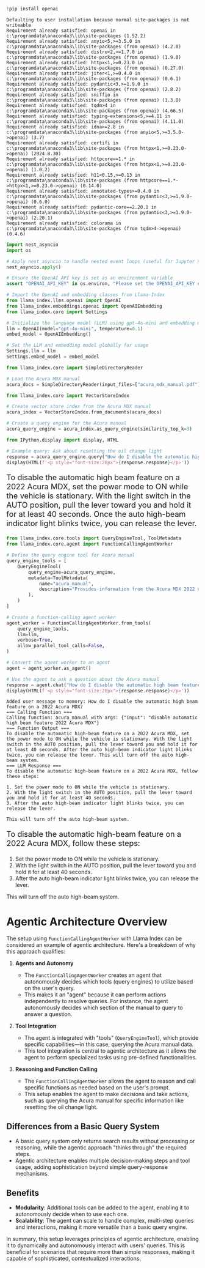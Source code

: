 ```python
!pip install openai
```

    Defaulting to user installation because normal site-packages is not writeable
    Requirement already satisfied: openai in c:\programdata\anaconda3\lib\site-packages (1.52.2)
    Requirement already satisfied: anyio<5,>=3.5.0 in c:\programdata\anaconda3\lib\site-packages (from openai) (4.2.0)
    Requirement already satisfied: distro<2,>=1.7.0 in c:\programdata\anaconda3\lib\site-packages (from openai) (1.9.0)
    Requirement already satisfied: httpx<1,>=0.23.0 in c:\programdata\anaconda3\lib\site-packages (from openai) (0.27.0)
    Requirement already satisfied: jiter<1,>=0.4.0 in c:\programdata\anaconda3\lib\site-packages (from openai) (0.6.1)
    Requirement already satisfied: pydantic<3,>=1.9.0 in c:\programdata\anaconda3\lib\site-packages (from openai) (2.8.2)
    Requirement already satisfied: sniffio in c:\programdata\anaconda3\lib\site-packages (from openai) (1.3.0)
    Requirement already satisfied: tqdm>4 in c:\programdata\anaconda3\lib\site-packages (from openai) (4.66.5)
    Requirement already satisfied: typing-extensions<5,>=4.11 in c:\programdata\anaconda3\lib\site-packages (from openai) (4.11.0)
    Requirement already satisfied: idna>=2.8 in c:\programdata\anaconda3\lib\site-packages (from anyio<5,>=3.5.0->openai) (3.7)
    Requirement already satisfied: certifi in c:\programdata\anaconda3\lib\site-packages (from httpx<1,>=0.23.0->openai) (2024.8.30)
    Requirement already satisfied: httpcore==1.* in c:\programdata\anaconda3\lib\site-packages (from httpx<1,>=0.23.0->openai) (1.0.2)
    Requirement already satisfied: h11<0.15,>=0.13 in c:\programdata\anaconda3\lib\site-packages (from httpcore==1.*->httpx<1,>=0.23.0->openai) (0.14.0)
    Requirement already satisfied: annotated-types>=0.4.0 in c:\programdata\anaconda3\lib\site-packages (from pydantic<3,>=1.9.0->openai) (0.6.0)
    Requirement already satisfied: pydantic-core==2.20.1 in c:\programdata\anaconda3\lib\site-packages (from pydantic<3,>=1.9.0->openai) (2.20.1)
    Requirement already satisfied: colorama in c:\programdata\anaconda3\lib\site-packages (from tqdm>4->openai) (0.4.6)
    


```python
import nest_asyncio
import os

# Apply nest_asyncio to handle nested event loops (useful for Jupyter notebooks)
nest_asyncio.apply()

# Ensure the OpenAI API key is set as an environment variable
assert "OPENAI_API_KEY" in os.environ, "Please set the OPENAI_API_KEY environment variable."

# Import the OpenAI and embedding classes from Llama-Index
from llama_index.llms.openai import OpenAI
from llama_index.embeddings.openai import OpenAIEmbedding
from llama_index.core import Settings

# Initialize the language model (LLM) using gpt-4o-mini and embedding model
llm = OpenAI(model="gpt-4o-mini", temperature=0.1)
embed_model = OpenAIEmbedding()

# Set the LLM and embedding model globally for usage
Settings.llm = llm
Settings.embed_model = embed_model
```


```python
from llama_index.core import SimpleDirectoryReader

# Load the Acura MDX manual
acura_docs = SimpleDirectoryReader(input_files=["acura_mdx_manual.pdf"]).load_data()
```


```python
from llama_index.core import VectorStoreIndex

# Create vector store index from the Acura MDX manual
acura_index = VectorStoreIndex.from_documents(acura_docs)

# Create a query engine for the Acura manual
acura_query_engine = acura_index.as_query_engine(similarity_top_k=3)
```


```python
from IPython.display import display, HTML

# Example query: Ask about resetting the oil change light
response = acura_query_engine.query("How do I disable the automatic high beam feature on a 2022 Acura MDX?")
display(HTML(f'<p style="font-size:20px">{response.response}</p>'))
```


<p style="font-size:20px">To disable the automatic high beam feature on a 2022 Acura MDX, set the power mode to ON while the vehicle is stationary. With the light switch in the AUTO position, pull the lever toward you and hold it for at least 40 seconds. Once the auto high-beam indicator light blinks twice, you can release the lever.</p>



```python
from llama_index.core.tools import QueryEngineTool, ToolMetadata
from llama_index.core.agent import FunctionCallingAgentWorker

# Define the query engine tool for Acura manual
query_engine_tools = [
    QueryEngineTool(
        query_engine=acura_query_engine,
        metadata=ToolMetadata(
            name="acura_manual",
            description="Provides information from the Acura MDX 2022 owner's manual",
        ),
    )
]

# Create a function-calling agent worker
agent_worker = FunctionCallingAgentWorker.from_tools(
    query_engine_tools,
    llm=llm,
    verbose=True,
    allow_parallel_tool_calls=False,
)

# Convert the agent worker to an agent
agent = agent_worker.as_agent()

# Use the agent to ask a question about the Acura manual
response = agent.chat("How do I disable the automatic high beam feature on a 2022 Acura MDX?")
display(HTML(f'<p style="font-size:20px">{response.response}</p>'))
```

    Added user message to memory: How do I disable the automatic high beam feature on a 2022 Acura MDX?
    === Calling Function ===
    Calling function: acura_manual with args: {"input": "disable automatic high beam feature 2022 Acura MDX"}
    === Function Output ===
    To disable the automatic high-beam feature on a 2022 Acura MDX, set the power mode to ON while the vehicle is stationary. With the light switch in the AUTO position, pull the lever toward you and hold it for at least 40 seconds. After the auto high-beam indicator light blinks twice, you can release the lever. This will turn off the auto high-beam system.
    === LLM Response ===
    To disable the automatic high-beam feature on a 2022 Acura MDX, follow these steps:
    
    1. Set the power mode to ON while the vehicle is stationary.
    2. With the light switch in the AUTO position, pull the lever toward you and hold it for at least 40 seconds.
    3. After the auto high-beam indicator light blinks twice, you can release the lever.
    
    This will turn off the auto high-beam system.
    


<p style="font-size:20px">To disable the automatic high-beam feature on a 2022 Acura MDX, follow these steps:

1. Set the power mode to ON while the vehicle is stationary.
2. With the light switch in the AUTO position, pull the lever toward you and hold it for at least 40 seconds.
3. After the auto high-beam indicator light blinks twice, you can release the lever.

This will turn off the auto high-beam system.</p>


# Agentic Architecture Overview

The setup using `FunctionCallingAgentWorker` with Llama Index can be considered an example of agentic architecture. Here's a breakdown of why this approach qualifies:

1. **Agents and Autonomy**  
   - The `FunctionCallingAgentWorker` creates an agent that autonomously decides which tools (query engines) to utilize based on the user's query.
   - This makes it an "agent" because it can perform actions independently to resolve queries. For instance, the agent autonomously decides which section of the manual to query to answer a question.

2. **Tool Integration**  
   - The agent is integrated with "tools" (`QueryEngineTool`), which provide specific capabilities—in this case, querying the Acura manual data.
   - This tool integration is central to agentic architecture as it allows the agent to perform specialized tasks using pre-defined functionalities.

3. **Reasoning and Function Calling**  
   - The `FunctionCallingAgentWorker` allows the agent to reason and call specific functions as needed based on the user's prompt.
   - This setup enables the agent to make decisions and take actions, such as querying the Acura manual for specific information like resetting the oil change light.

## Differences from a Basic Query System
- A basic query system only returns search results without processing or reasoning, while the agentic approach "thinks through" the required steps.
- Agentic architecture enables multiple decision-making steps and tool usage, adding sophistication beyond simple query-response mechanisms.

## Benefits
- **Modularity**: Additional tools can be added to the agent, enabling it to autonomously decide when to use each one.
- **Scalability**: The agent can scale to handle complex, multi-step queries and interactions, making it more versatile than a basic query engine.

In summary, this setup leverages principles of agentic architecture, enabling it to dynamically and autonomously interact with users' queries. This is beneficial for scenarios that require more than simple responses, making it capable of sophisticated, contextualized interactions.
